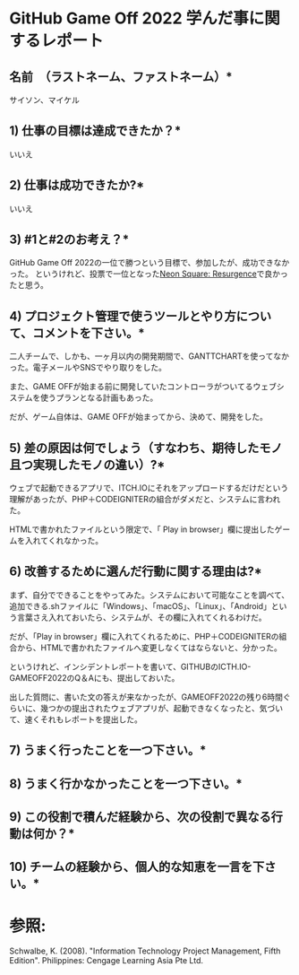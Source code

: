 # GitHub Game Off 2022 学んだ事に関するレポート

## 名前　（ラストネーム、ファストネーム）*

サイソン、マイケル

## 1) 仕事の目標は達成できたか？*

いいえ

## 2) 仕事は成功できたか?*

いいえ

## 3) #1と#2のお考え？*

GitHub Game Off 2022の一位で勝つという目標で、参加したが、成功できなかった。
というけれど、投票で一位となった[Neon Square: Resurgence](https://itch.io/jam/game-off-2022/rate/1812515)で良かったと思う。

## 4) プロジェクト管理で使うツールとやり方について、コメントを下さい。*

二人チームで、しかも、一ヶ月以内の開発期間で、GANTTCHARTを使ってなかった。電子メールやSNSでやり取りをした。

また、GAME OFFが始まる前に開発していたコントローラがついてるウェブシステムを使うプランとなる計画もあった。

だが、ゲーム自体は、GAME OFFが始まってから、決めて、開発をした。

## 5) 差の原因は何でしょう（すなわち、期待したモノ且つ実現したモノの違い）?*

ウェブで起動できるアプリで、ITCH.IOにそれをアップロードするだけだという理解があったが、PHP＋CODEIGNITERの組合がダメだと、システムに言われた。

HTMLで書かれたファイルという限定で、「 Play in browser」欄に提出したゲームを入れてくれなかった。

## 6) 改善するために選んだ行動に関する理由は?*

まず、自分でできることをやってみた。システムにおいて可能なことを調べて、追加できる.shファイルに「Windows」、「macOS」、「Linux」、「Android」という言葉さえ入れておいたら、システムが、その欄に入れてくれるわけだ。

だが、「Play in browser」欄に入れてくれるために、PHP＋CODEIGNITERの組合から、HTMLで書かれたファイルへ変更しなくてはならないと、分かった。

というけれど、インシデントレポートを書いて、GITHUBのICTH.IO-GAMEOFF2022のQ＆Aにも、提出しておいた。

出した質問に、書いた文の答えが来なかったが、GAMEOFF2022の残り6時間ぐらいに、幾つかの提出されたウェブアプリが、起動できなくなったと、気づいて、速くそれもレポートを提出した。

## 7) うまく行ったことを一つ下さい。*

## 8) うまく行かなかったことを一つ下さい。*

## 9) この役割で積んだ経験から、次の役割で異なる行動は何か？*

## 10) チームの経験から、個人的な知恵を一言を下さい。*

# 参照:
Schwalbe, K. (2008). "Information Technology Project Management, Fifth Edition". Philippines: Cengage Learning Asia Pte Ltd.
